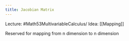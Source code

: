 ```yaml
---
title: Jacobian Matrix
---
```

Lecture: #Math53MultivariableCalculus/
Idea: [[Mapping]]

Reserved for mapping from n dimension to n dimension
